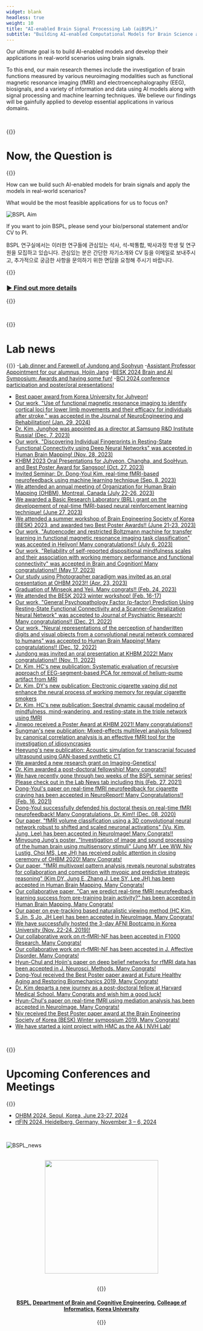 ```yaml
---
widget: blank
headless: true
weight: 10
title: "AI-enabled Brain Signal Processing Lab (aiBSPL)"
subtitle: "Building AI-enabled Computational Models for Brain Science and Engineering"
---
```

<!-- title: "Brain Signal Processing Laboratoy (BSPL)" -->
<!-- subtitle: "Brain Science and Engineering using Neuroimaging Modality and Computational Models" -->
<!-- title: "Brain Science and information Processing for engineering Lab (BSPL)" -->
<!-- subtitle: "Brain Science and Information Processing for Engineering using Neuroimaging, BioSignals, and Computational Models" -->

Our ultimate goal is to build AI-enabled models and develop their applications in real-world scenarios using brain signals. <br>

To this end, our main research themes include the investigation of brain functions measured by various neuroimaging modalities such as functional magnetic resonance imaging (fMRI) and electroencephalography (EEG), biosignals, and a variety of information and data using AI models along with signal processing and machine learning techniques. We believe our findings will be gainfully applied to develop essential applications in various domains.


<br />

{{<format text-center crimson>}}
# Now, the Question is 
{{</format>}}

How can we build such AI-enabled models for brain signals and apply the models in real-world scenarios? <br>

What would be the most feasible applications for us to focus on?

![BSPL Aim](//bspl.korea.ac.kr/bspl_aims_16feb19.png#center75)

If you want to join BSPL, please send your bio/personal statement and/or CV to PI.

BSPL 연구실에서는 이러한 연구들에 관심있는 석사, 석-박통합, 박사과정 학생 및 연구원을 모집하고 있습니다. 관심있는 분은 간단한 자기소개와 CV 등을 이메일로 보내주시고, 추가적으로 궁금한 사항을 문의하기 위한 면담을 요청해 주시기 바랍니다.


{{<format crimson text-right no-link-color>}}
### [► Find out more details](/aims)
{{</format>}}

<br />

{{<format crimson text-center>}}
# Lab news
{{</format>}}
-[Lab dinner and Farewell of Jundong and Soohyun](/news/2024_03_04_2024_02_23_dinner_graduation/)
-[Assistant Professor Appointment for our alumnus, Hojin Jang](/news/2024_03_01_drhojinjang_facultyposition/)
-[BESK 2024 Brain and AI Symposium: Awards and having some fun!](/news/2024_02_28_besk_winter/)
-[BCI 2024 conference participation and poster/oral presentations!](/news/2024_02_26_bci2024/)
- [Best paper award from Korea University for Juhyeon!](/news/2024_02_23_bestpaperaward_juhyeonlee/)
- [Our work, "Use of functional magnetic resonance imaging to identify cortical loci for lower limb movements and their efficacy for individuals after stroke," was accepted in the Journal of NeuroEngineering and Rehabilitation! (Jan. 29, 2024)](/publications/articles/2024_01_29_choi_etal_jner/)
- [Dr. Kim, Junghoe was appointed as a director at Samsung R&D Institute Russia! (Dec. 7, 2023)](/news/2023_12_07_drkimjh_srdr//)
- [Our work, "Discovering Individual Fingerprints in Resting-State Functional Connectivity using Deep Neural Networks" was accepted in Human Brain Mapping! (Nov. 28, 2023)](/publications/articles/2023_11_28_lee_and_lee_hbm/)
- [KHBM 2023 Oral Presentations for Juhyeon, Changha, and SooHyun, and Best Poster Award for Sangsoo! (Oct. 27, 2023)](/news/2023_10_27to28_khbm_2023/)
- [Invited Seminar: Dr. Dong-Youl Kim, real-time fMRI-based neurofeedback using machine learning technique (Sep. 8, 2023)](/news/2023_09_08_drdykim_seminar/)
- [We attended an annual meeting of Organization for Human Brain Mapping (OHBM), Montreal, Canada (July 22-26, 2023)](/news/2023_07_24_ohbm/)
- [We awarded a Basic Research Laboratory (BRL) grant on the developement of real-time fMRI-based neural reinforcement learning technique! (June 27, 2023)](/news/2023_06_27_brl_grant/)
- [We attended a summer workshop of Brain Engineering Society of Korea (BESK) 2023, and awarded two Best Poster Awards!! (June 21-23, 2023)](/news/2023_06_22_besk_summer/)
- [Our work, "Autoencoder and restricted Boltzmann machine for transfer learning in functional magnetic resonance imaging task classification" was accepted in Heliyon! Many congratulations!! (July 6, 2023)](/publications/articles/2023_07_06_hwang_etal_heliyon/)
- [Our work, "Reliability of self-reported dispositional mindfulness scales and their association with working memory performance and functional connectivity" was accepted in Brain and Cognition! Many congratulations!! (May 17, 2023)](/publications/articles/2023_05_17_kim_etal_brainncognition/)
- [Our study using Photographer paradigm was invited as an oral presentation at OHBM 2023!! (Apr. 23, 2023)](/news/2023_04_22_ohbm_oral_sangsoo_photographer/)
- [Graduation of Minseok and Yeji. Many congrats!! (Feb. 24, 2023)](/news/2023_02_24_graduation/)
- [We attended the BESK 2023 winter workshop! (Feb. 16-17)](/news/2023_02_17_besk_juhyeonlee_postaward/)
- [Our work, "General Psychopathology Factor (p-factor) Prediction Using Resting-State Functional Connectivity and a Scanner-Generalization Neural Network" was accepted to Journal of Psychiatric Research! Many congratulations!! (Dec. 21, 2022)](/publications/articles/2022_12_21_hong_etal_jpsychiatrres/)
- [Our work, "Neural representations of the perception of handwritten digits and visual objects from a convolutional neural network compared to humans" was accepted to Human Brain Mapping! Many congratulations!! (Dec. 12, 2022)](/publications/articles/2022_12_12_lee_etal_hbm/)
- [Jundong was invited an oral presentation at KHBM 2022! Many congratulations!! (Nov. 11, 2022)](/news/2022_11_11_jundonghwang_khbm_oral/)
- [Dr. Kim, HC's new publication: Systematic evaluation of recursive approach of EEG-segment-based PCA for removal of helium-pump artifact from MRI](/publications/articles/2022_05_04_kim_and_lee_electronics_letters/)
- [Dr. Kim, DY's new publication: Electronic cigarette vaping did not enhance the neural process of working memory for regular cigarette smokers](/publications/articles/2022_01_20_kim_etal_frontiers_humanneurosci/)
- [Dr. Kim, HC's new publication: Spectral dynamic causal modeling of mindfulness, mind-wandering, and resting-state in the triple network using fMRI](/publications/articles/2022_01_19_kim_lee_neuroreport)
- [Jinwoo received a Poster Award at KHBM 2021! Many congratulations!!](/news/2021_11_06_jinwoo_khbm_posteraward/)
- [Sungman's new publication: Mixed-effects multilevel analysis followed by canonical correlation analysis is an effective fMRI tool for the investigation of idiosyncrasies](/publications/articles/2021_08_05_jo_etal_hbm/)
- [Heeyung's new publication: Acoustic simulation for transcranial focused ultrasound using GAN-based synthetic CT](/publications/articles/2021_08_04_ko_etal_jbhi)
- [We awarded a new research grant on Imaging-Genetics!](/news/2021_06_21_ig_grant/)
- [Dr. Kim awarded a post-doctoral fellowship! Many congrats!!](/news/2021_06_24_drkimdy_postdoc_fellowship/)
- [We have recently gone through two weeks of the BSPL seminar series! Please check out in the Lab News tab including this (Feb. 27, 2021)](/news/2021_02_27_prof-lee-syoung_kaist_seminar/)
- [Dong-Youl's paper on real-time fMRI neurofeedback for cigarette craving has been accepted in NeuroReport! Many Congratulations!! (Feb. 16, 2021)](/publications/articles/2021_02_16_neuroreport/)
- [Dong-Youl successfully defended his doctoral thesis on real-time fMRI neurofeedback! Many Congratulations, Dr. Kim!! (Dec. 08, 2020)](/news/2020_12_09_dec._08_2020_dong-youls_phd_thesis_defense/)
- [Our paper, "fMRI volume classification using a 3D convolutional neural network robust to shifted and scaled neuronal activations" (Vu, Kim, Jung, Lee) has been accepted in NeuroImage! Many Congrats!!](/publications/articles/2020_08_10_neuroimage/)
- [Minyoung Jung's poster, "Investigation of image and sound processing of the human brain using multisensory stimuli" (Jung MY, Lee WW, Niv Lustig, Choi MS, Lee JH) has received public attention in closing ceremony of OHBM 2020! Many Congrats!](/news/2020_07_08_2020._07._03_spotlighted_minyoung_jungs_poster_by_vince_d._calhoun_in_closing_ceremony_of_ohbm_202/)
- [Our paper, "fMRI multivoxel pattern analysis reveals neuronal substrates for collaboration and competition with myopic and predictive strategic reasoning" (Kim DY, Jung E, Zhang J, Lee SY, Lee JH) has been accepted in Human Brain Mapping. Many Congrats!](/publications/articles/2020_06_23_human_brain_mapping/)
- [Our collaborative paper, "Can we predict real-time fMRI neurofeedback learning success from pre-training brain activity?" has been accepted in Human Brain Mapping. Many Congrats!](/publications/articles/2020_06_23_hbm/)
- [Our paper on eye-tracking based naturalistic viewing method (HC Kim, S Jin, S Jo, JH Lee) has been accepted in NeuroImage. Many Congrats!](/publications/articles/2020_02_06_neuroimage/)
- [We have successfully hosted the 3-day AFNI Bootcamp in Korea University (Nov. 22-24, 2019)!](/news/2019_12_09_2019._11._22._2019_khbm_workshop___afni_bootcamp/)
- [Our collaborative work on rt-fMRI-NF has been accepted in F1000 Research. Many Congrats!](/publications/articles/2019_11_20_f1000_research/)
- [Our collaborative work on rt-fMRI-NF has been accepted in J. Affective Disorder. Many Congrats!](/publications/articles/2019_11_20_jaffective_disorders/)
- [Hyun-Chul and Hojin's paper on deep belief networks for rfMRI data has been accepted in J. Neurosci. Methods. Many Congrats!](/publications/articles/2019_11_02_testretest_reliability_of_spatial_patterns_from_resting-state_functional_mri_using_the_restricted_boltzmann_machine_and_hierarchically_organized_spatial_patterns_from_the_deep_belief_network/)
- [Dong-Youl received the Best Poster paper award at Future Healthy Aging and Restoring Biomechanics 2019, Many Congrats!](/news/2019_10_31_2019._10._25._future_healthy_aging_and_restoring_biomechanics_best_poster_paper_award/)
- [Dr. Kim departs a new journey as a post-doctoral fellow at Harvard Medical School. Many Congrats and wish him a good luck!](/news/2021_07_30_drkimhc_facultyposition/)
- [Hyun-Chul's paper on real-time fMRI using mediation analysis has been accepted in NeuroImage. Many Congrats!](/articles/2019_03_27_mediation_analysis_of_triple_networks_revealed_functional_feature_of_mindfulness_from_real-time_fmri_neurofeedback/)
- [Niv received the Best Poster paper award at the Brain Engineering Society of Korea (BESK) Winter symposium 2019, Many Congrats!](/news/2019_03_13_2019.02.21_-_23_brain_engineering_society_of_korea_best_poster_paper_award_feb_2019/)
- [We have started a joint project with HMC as the A& I NVH Lab!](/news/2019_01_08_2019._01._07_a_i_nvh_lab._kickoff/)

<br />

{{<format crimson text-center>}}
# Upcoming Conferences and Meetings
{{</format>}}

- [OHBM 2024, Seoul, Korea, June 23-27, 2024](https://www.humanbrainmapping.org/i4a/pages/index.cfm?pageid=4229)
- [rtFIN 2024, Heidelberg, Germany, November 3 – 6, 2024](https://rtfin2024.org/)


<br />

![BSPL_news](//bspl.korea.ac.kr/image/bspl/main.png#center75)

<br />

<!-- ![BSPL logo](//bspl.korea.ac.kr/logo_bspl_ku_funders_19dec05.png#center25) -->
<center> <img src='https://bspl.korea.ac.kr/logo_bspl_ku_funders_19dec05.png' width=300> <center>

<br />

{{<format text-center no-link-color>}}
#### [BSPL](//bspl.korea.ac.kr), [Department of Brain and Cognitive Engineering](//bce.korea.ac.kr/), [Colleage of Informatics](//info.korea.ac.kr/), [Korea University](//www.korea.ac.kr/)
{{</format>}}
